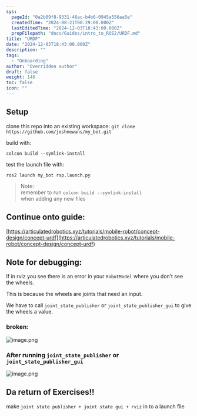 ```yaml
---
sys:
  pageId: "0a2b09f8-9331-46ac-b4b6-0945a556aa5e"
  createdTime: "2024-08-21T00:29:00.000Z"
  lastEditedTime: "2024-12-03T18:43:00.000Z"
  propFilepath: "docs/Guides/intro_to_ROS2/URDF.md"
title: "URDF"
date: "2024-12-03T18:43:00.000Z"
description: ""
tags:
  - "Onboarding"
author: "Overridden author"
draft: false
weight: 148
toc: false
icon: ""
---
```


## Setup

clone this repo into an existing workspace:
`git clone https://github.com/joshnewans/my_bot.git`

build with:

`colcon build --symlink-install`

test the launch file with:

`ros2 launch my_bot rsp.launch.py`

> Note:  
> remember to run `colcon build --symlink-install`  
> when adding any new files

## Continue onto guide:

[https://articulatedrobotics.xyz/tutorials/mobile-robot/concept-design/concept-urdf](https://articulatedrobotics.xyz/tutorials/mobile-robot/concept-design/concept-urdf)

## Note for debugging:

If in rviz you see there is an error in your `RobotModel` where you don’t see the wheels.

This is because the wheels are joints that need an input. 

We have to call `joint_state_publisher` or `joint_state_publisher_gui` to give the wheels a value.

### broken:

![image.png](https://prod-files-secure.s3.us-west-2.amazonaws.com/d518164a-d88e-44d1-a4ee-3adb3bd8bce0/96a1d089-1f17-4dbf-8563-f2aef56a4d37/image.png?X-Amz-Algorithm=AWS4-HMAC-SHA256&X-Amz-Content-Sha256=UNSIGNED-PAYLOAD&X-Amz-Credential=ASIAZI2LB4665IXAK4GH%2F20250225%2Fus-west-2%2Fs3%2Faws4_request&X-Amz-Date=20250225T061127Z&X-Amz-Expires=3600&X-Amz-Security-Token=IQoJb3JpZ2luX2VjEAYaCXVzLXdlc3QtMiJHMEUCIQDiTBu3WvjGFAyXJXSk0SM%2BGd5DWoUI00Uhtle%2FsAF5JwIgaLaLZW33lWjjdpGRjCDHfa9tNe5dTxJFIwn4JJ%2BSzjYq%2FwMIPxAAGgw2Mzc0MjMxODM4MDUiDAD5AJ4LYNKYTLb4jyrcAyyoRbOZ8wyy82syPsf7nkr871HKLXzxPvBL73TQqprbMlq%2BaQSVKlPnH5x%2BgIyZZPLNwQYKIiJ9OAhJEGpaPawylbQzS6Wu%2BeAe0mtzgmgt3Febb%2FxrcmF6U%2BdmuxU3Z%2FjzI6B6pj9zAOk2GKP0LD8fJNZfaX1zBCkj0iIJZsX%2F1OOQqEao363uHtMQVDtYy%2BgDRK3%2BqxAeFIucn9DYtsG0haxKZyTPwcckvIkBYtqeEqrHmlRWaq2B9Qi4w3PIDO2QjF6ywkQNRl%2BigHq5QGFOlvOtpK8%2FzFsi%2FF3vUt9HByRIHAdnr0rMAfQhoOMprDHQTew0RQIVt61wViVErHVtX6hI%2FaBW6000CU4dS4b9tDHMjLobDjXj%2FXyd%2FgTTFKSBj7bJWi264ruR4Zew9XFEkF%2BUJH64puA1gE59KeMgW36AECvzbifFGKSEDjaj7fLtfsSyNfaqzlG4SYCdcpOLskblXvrH3ZNQ87dgHxTF8Ay9wnI8U7R%2BZG98L3x36t0%2F0DJgT4n6iwZFeZSsVzunTS77fcRDzsMqpGsXgrICEobXNekf3d2Bl%2FdnhB9ZMQs6S0YMA2VdG436h3NfZMkQMUljn5PEh3zQrJpK0%2By0Uc%2BkxPqH2Rld7aZJMNCt9b0GOqUB%2FgD4J%2FJyh4ONQHp2ag9DzbjrGQN5hJzFmxEKg18Ce0r9faa2KzZs0VlHwGmaevE1J9xokN2OVfhT7OY1YaVG45Sz%2B5jnYvSx9tjRti4XL8A7XGou%2BdDSR7N2UKIi4%2FaWklByYnqguaz%2Fe1qG6nPjteYKaGruJzVsVGs5KcEwAatgejGnos1fdaHSWCzrKQi9MRHEaqQMgjHeoPQXq%2BIFmcSPLGzV&X-Amz-Signature=1990e3f341de5bafccefe43280004d0b10622c5f9a92785d1f47273e80c89b76&X-Amz-SignedHeaders=host&x-id=GetObject)

### After running `joint_state_publisher` or `joint_state_publisher_gui`

![image.png](https://prod-files-secure.s3.us-west-2.amazonaws.com/d518164a-d88e-44d1-a4ee-3adb3bd8bce0/130c99c7-1b0b-4031-9953-844fc3950ff4/image.png?X-Amz-Algorithm=AWS4-HMAC-SHA256&X-Amz-Content-Sha256=UNSIGNED-PAYLOAD&X-Amz-Credential=ASIAZI2LB4665IXAK4GH%2F20250225%2Fus-west-2%2Fs3%2Faws4_request&X-Amz-Date=20250225T061127Z&X-Amz-Expires=3600&X-Amz-Security-Token=IQoJb3JpZ2luX2VjEAYaCXVzLXdlc3QtMiJHMEUCIQDiTBu3WvjGFAyXJXSk0SM%2BGd5DWoUI00Uhtle%2FsAF5JwIgaLaLZW33lWjjdpGRjCDHfa9tNe5dTxJFIwn4JJ%2BSzjYq%2FwMIPxAAGgw2Mzc0MjMxODM4MDUiDAD5AJ4LYNKYTLb4jyrcAyyoRbOZ8wyy82syPsf7nkr871HKLXzxPvBL73TQqprbMlq%2BaQSVKlPnH5x%2BgIyZZPLNwQYKIiJ9OAhJEGpaPawylbQzS6Wu%2BeAe0mtzgmgt3Febb%2FxrcmF6U%2BdmuxU3Z%2FjzI6B6pj9zAOk2GKP0LD8fJNZfaX1zBCkj0iIJZsX%2F1OOQqEao363uHtMQVDtYy%2BgDRK3%2BqxAeFIucn9DYtsG0haxKZyTPwcckvIkBYtqeEqrHmlRWaq2B9Qi4w3PIDO2QjF6ywkQNRl%2BigHq5QGFOlvOtpK8%2FzFsi%2FF3vUt9HByRIHAdnr0rMAfQhoOMprDHQTew0RQIVt61wViVErHVtX6hI%2FaBW6000CU4dS4b9tDHMjLobDjXj%2FXyd%2FgTTFKSBj7bJWi264ruR4Zew9XFEkF%2BUJH64puA1gE59KeMgW36AECvzbifFGKSEDjaj7fLtfsSyNfaqzlG4SYCdcpOLskblXvrH3ZNQ87dgHxTF8Ay9wnI8U7R%2BZG98L3x36t0%2F0DJgT4n6iwZFeZSsVzunTS77fcRDzsMqpGsXgrICEobXNekf3d2Bl%2FdnhB9ZMQs6S0YMA2VdG436h3NfZMkQMUljn5PEh3zQrJpK0%2By0Uc%2BkxPqH2Rld7aZJMNCt9b0GOqUB%2FgD4J%2FJyh4ONQHp2ag9DzbjrGQN5hJzFmxEKg18Ce0r9faa2KzZs0VlHwGmaevE1J9xokN2OVfhT7OY1YaVG45Sz%2B5jnYvSx9tjRti4XL8A7XGou%2BdDSR7N2UKIi4%2FaWklByYnqguaz%2Fe1qG6nPjteYKaGruJzVsVGs5KcEwAatgejGnos1fdaHSWCzrKQi9MRHEaqQMgjHeoPQXq%2BIFmcSPLGzV&X-Amz-Signature=ec1a3a6e9dcd6185b594f9e48708db4f473f5f1eab0d27af5f4e0e4713cb5510&X-Amz-SignedHeaders=host&x-id=GetObject)

## Da return of Exercises!!

make `joint state publisher + joint state gui + rviz` in to a launch file
